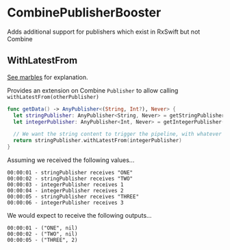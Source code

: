 # CombinePublisherBooster
Adds additional support for publishers which exist in RxSwift but not Combine

## WithLatestFrom

[See marbles](https://rxmarbles.com/#withLatestFrom) for explanation.

Provides an extension on Combine `Publisher` to allow calling `withLatestFrom(otherPublisher)`

```swift
func getData() -> AnyPublisher<(String, Int?), Never> {
  let stringPublisher: AnyPublisher<String, Never> = getStringPublisher()
  let integerPublisher: AnyPublisher<Int, Never> = getIntegerPublisher()

  // We want the string content to trigger the pipeline, with whatever the latest value integer is.
  return stringPublisher.withLatestFrom(integerPublisher)
}
```

Assuming we received the following values...
```
00:00:01 - stringPublisher receives "ONE"
00:00:02 - stringPublisher receives "TWO"
00:00:03 - integerPublisher receives 1
00:00:04 - integerPublisher receives 2
00:00:05 - stringPublisher receives "THREE"
00:00:06 - integerPublisher receives 3
```

We would expect to receive the following outputs...
```
00:00:01 - ("ONE", nil)
00:00:02 - ("TWO", nil)
00:00:05 - ("THREE", 2)
```
